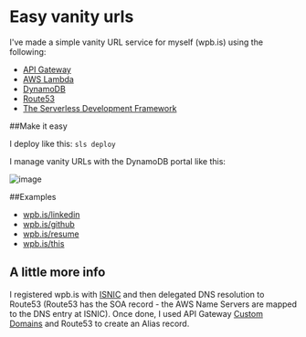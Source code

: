 # Easy vanity urls

I've made a simple vanity URL service for myself (wpb.is) using the following:

* [API Gateway](https://aws.amazon.com/api-gateway/)
* [AWS Lambda](https://aws.amazon.com/lambda/)
* [DynamoDB](https://aws.amazon.com/dynamodb/)
* [Route53](https://aws.amazon.com/route53/)
* [The Serverless Development Framework](https://serverless.com/)

##Make it easy

I deploy like this: ```sls deploy```

I manage vanity URLs with the DynamoDB portal like this:

![image](https://cloud.githubusercontent.com/assets/11197026/21528379/173305dc-cd00-11e6-8475-4d9fdcba0387.png)

##Examples

* [wpb.is/linkedin](https://wpb.is/linkedin)
* [wpb.is/github](https://wpb.is/github)
* [wpb.is/resume](https://wpb.is/resume)
* [wpb.is/this](https://wpb.is/this)

## A little more info

I registered wpb.is with [ISNIC](https://www.isnic.is/en/) and then delegated DNS resolution to Route53 (Route53 has the SOA record - the AWS Name Servers are mapped to the DNS entry at ISNIC). Once done, I used API Gateway [Custom Domains](http://docs.aws.amazon.com/apigateway/latest/developerguide/how-to-custom-domains.html) and Route53 to create an Alias record.
